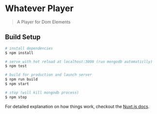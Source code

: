# Whatever Player

> A Player for Dom Elements

## Build Setup

``` bash
# install dependencies
$ npm install

# serve with hot reload at localhost:3000 (run mongodb automaticlly)
$ npm test

# build for production and launch server
$ npm run build
$ npm start

# stop (will kill mongodb process)
$ npm stop 
```

For detailed explanation on how things work, checkout the [Nuxt.js docs](https://github.com/nuxt/nuxt.js).
